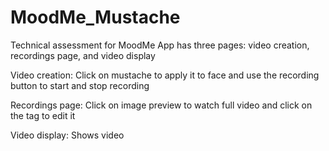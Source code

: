 # MoodMe_Mustache
Technical assessment for MoodMe
App has three pages: video creation, recordings page, and video display

Video creation: Click on mustache to apply it to face and use the recording button to start and stop recording

Recordings page: Click on image preview to watch full video and click on the tag to edit it

Video display: Shows video
